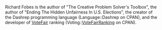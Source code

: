 Richard Fobes is the author of "The Creative Problem Solver's Toolbox", the author of "Ending The Hidden Unfairness In U.S. Elections", the creator of the Dashrep programming language (Language::Dashrep on CPAN), and the developer of [VoteFair](/VoteFair) ranking (Voting::[VoteFairRanking](/VoteFairRanking) on CPAN).
